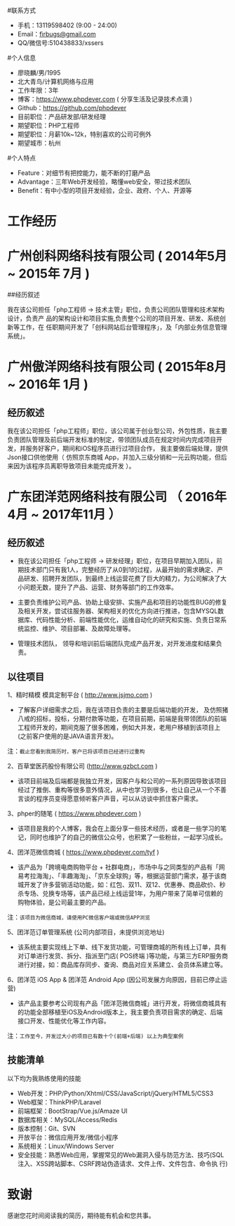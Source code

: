 #联系方式
- 手机：13119598402 (9:00 - 24:00)
- Email：firbugs@gmail.com
- QQ/微信号:510438833/xssers

#个人信息
- 廖晓麟/男/1995
- 北大青鸟/计算机网络与应用
- 工作年限：3年
- 博客：https://www.phpdever.com ( 分享生活及记录技术点滴 )
- Github：https://github.com/phpdever
- 目前职位：产品研发部/研发经理
- 期望职位：PHP工程师
- 期望职位：月薪10k~12k，特别喜欢的公司可例外
- 期望城市：杭州

#个人特点

- Feature：对细节有把控能力，能不断的打磨产品
- Advantage：三年Web开发经验，略懂web安全，带过技术团队
- Benefit：有中小型的项目开发经验，企业、政府、个人、开源等

# 工作经历

# 广州创科网络科技有限公司 ( 2014年5月 ~ 2015年 7月 )

##经历叙述

我在该公司担任「php工程师 -> 技术主管」职位，负责公司团队管理和技术架构设计，负责产 品的架构设计和项目实施,负责整个公司的项目开发、研发、系统创新等工作，在 任职期间开发了「创科网站后台管理程序」，及「内部业务信息管理系统」。

# 广州傲洋网络科技有限公司 ( 2015年8月 ~ 2016年 1月 )

## 经历叙述

我在该公司担任「php工程师」职位，该公司属于创业型公司，外包性质，我主要负责团队管理及前后端开发标准的制定，带领团队成员在规定时间内完成项目开发，并服务好客户，期间和iOS程序员进行过项目合作， 我主要做后端处理，提供Json接口供他使用（ 仿照京东商城 App，并加入三级分销和一元云购功能，但后来因为该程序员离职导致项目未能完成开发 ）。

# 广东团洋范网络科技有限公司 （ 2016年4月 ~ 2017年11月 ）

## 经历叙述

- 我在该公司担任「php工程师 -> 研发经理」职位，在项目早期加入团队，前期技术部门只有我1人，完整经历了从0到1的过程，从最开始的需求确定、产品研发、招聘开发团队，到最终上线运营花费了巨大的精力，为公司解决了大小问题无数，提升了产品、运营、财务等部门的工作效率。

- 主要负责维护公司产品、协助上级安排、实施产品和项目的功能性BUG的修复及相关开发，尝试往服务器、架构相关的优化方向进行推进，包含MYSQL数据库、代码性能分析、前端性能优化，运维自动化的研究和实施、负责日常系统监控、维护、项目部署、及故障处理等。

- 管理技术团队， 领导和培训前后端团队完成产品开发，对开发进度和结果负责。

## 以往项目

1、精时精模 模具定制平台 ( http://www.jsjmo.com )

- 了解客户详细需求之后，我在该项目负责的主要是后端功能的开发， 及仿照猪八戒的招标，投标，分期付款等功能，在项目前期，前端是我带领团队的前端工程师开发的，期间克服了很多困难，例如大并发，老用户移植到该项目上(之前客户使用的是JAVA语言开发)。

注：`截止您看到我简历时，客户已将该项目已经进行过重构`

2、百草堂医药股份有限公司 (http://www.gzbct.com ) 

- 该项目前端及后端都是我独立开发，因客户与和公司的一系列原因导致该项目经过了推倒、重构等很多意外情况，从中也学习到很多，也让自己从一个不善言谈的程序员变得愿意倾听客户声音，可以从访谈中抓住客户需求。

3、phper的随笔 ( https://www.phpdever.com )

- 该项目是我的个人博客，我会在上面分享一些技术经历，或者是一些学习的笔记，同时也维护了的自己的微信公众号，也积累了一些粉丝，一起学习成长。

4、团洋范微信商城 ( https://www.phpdever.com/tyf )

- 该产品为「跨境电商购物平台 + 社群电商」，市场中与之同类型的产品有「网易考拉海淘」、「丰趣海淘」、「京东全球购」等，根据运营部门需求，基于该商城开发了许多营销活动功能，如：红包、双11、双12、优惠券、商品砍价、秒杀专场、兑换专场等，该产品已经上线运营1年，为用户带来了简单可信赖的购物体验，是公司最主要的产品。

注：`该项目为微信商城，请使用PC微信客户端或微信APP浏览`

5、团洋范订单管理系统 (公司内部项目，未提供浏览地址)

- 该系统主要实现线上下单、线下发货功能，可管理商城的所有线上订单，具有对订单进行发货、拆分、指派至门店( POS终端 )等功能，与第三方ERP服务商进行对接，如：商品库存同步、查询、商品对应关系建立、会员体系建立等。

6、团洋范 iOS App & 团洋范 Android App (因公司发展方向原因，目前已停止运营)

- 该产品主要参考公司现有产品「团洋范微信商城」进行开发，将微信商城具有的功能全部移植至iOS及Android版本上，我主要负责项目需求的确定、后端接口开发、性能优化等工作内容。


注：`工作至今，开发过大小的项目已有数十个(前端+后端) 以上为典型案例`

## 技能清单

以下均为我熟练使用的技能

- Web开发：PHP/Python/Xhtml/CSS/JavaScript/jQuery/HTML5/CSS3
- Web框架：ThinkPHP/Laravel
- 前端框架：BootStrap/Vue.js/Amaze UI
- 数据库相关：MySQL/Access/Redis
- 版本控制：Git、SVN
- 开放平台：微信应用开发/微信小程序
- 系统相关：Linux/Windows Server
- 安全技能：熟悉Web应用，掌握常见的Web漏洞入侵与防范方法、技巧(SQL 注入、XSS跨站脚本、CSRF跨站伪造请求、文件上传、文件包含、命令执 行)


# 致谢

感谢您花时间阅读我的简历，期待能有机会和您共事。
